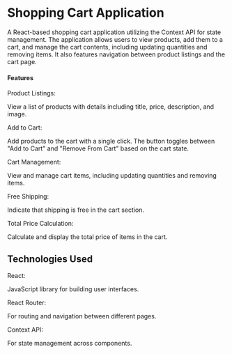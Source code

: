 <h1> Shopping Cart Application </h1>

<p>
A React-based shopping cart application utilizing the Context API for state management. The application allows users to view products, add them to a cart, and manage the cart contents, including updating quantities and removing items. It also features navigation between product listings and the cart page.
</p>

<h4>Features </h4>

Product Listings:

View a list of products with details including title, price, description, and image.

Add to Cart:

Add products to the cart with a single click. The button toggles between "Add to Cart" and "Remove From Cart" based on the cart state.

Cart Management:

View and manage cart items, including updating quantities and removing items.

Free Shipping:

Indicate that shipping is free in the cart section.

Total Price Calculation:

Calculate and display the total price of items in the cart.

<h2>Technologies Used </h2>

React:

JavaScript library for building user interfaces.

React Router:

For routing and navigation between different pages.

Context API:

For state management across components.

